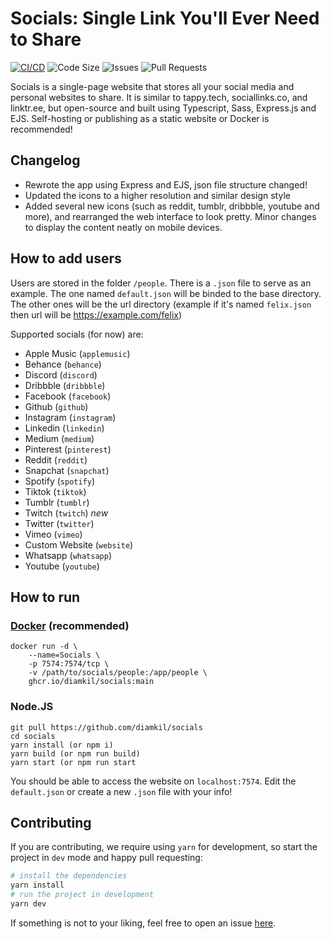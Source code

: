 # Socials: Single Link You'll Ever Need to Share

[![CI/CD](https://github.com/diamkil/socials/actions/workflows/main.yml/badge.svg)](https://github.com/diamkil/socials/actions/workflows/main.yml)
![Code Size](https://img.shields.io/github/languages/code-size/diamkil/socials?label=Code%20Size)
![Issues](https://img.shields.io/github/issues/diamkil/socials)
![Pull Requests](https://img.shields.io/github/issues-pr/diamkil/socials)

Socials is a single-page website that stores all your social media and personal websites to share. It is similar to tappy.tech, sociallinks.co, and linktr.ee, but open-source and built using Typescript, Sass, Express.js and EJS. Self-hosting or publishing as a static website or Docker is recommended!

## Changelog

- Rewrote the app using Express and EJS, json file structure changed!
- Updated the icons to a higher resolution and similar design style
- Added several new icons (such as reddit, tumblr, dribbble, youtube and more), and rearranged the web interface to look pretty. Minor changes to display the content neatly on mobile devices.

## How to add users

Users are stored in the folder `/people`. There is a `.json` file to serve as an example. The one named `default.json` will be binded to the base directory. The other ones will be the url directory (example if it's named `felix.json` then url will be https://example.com/felix)

Supported socials (for now) are:

- Apple Music (`applemusic`)
- Behance (`behance`)
- Discord (`discord`)
- Dribbble (`dribbble`)
- Facebook (`facebook`)
- Github (`github`)
- Instagram (`instagram`)
- Linkedin (`linkedin`)
- Medium (`medium`)
- Pinterest (`pinterest`)
- Reddit (`reddit`)
- Snapchat (`snapchat`)
- Spotify (`spotify`)
- Tiktok (`tiktok`)
- Tumblr (`tumblr`)
- Twitch (`twitch`) _new_
- Twitter (`twitter`)
- Vimeo (`vimeo`)
- Custom Website (`website`)
- Whatsapp (`whatsapp`)
- Youtube (`youtube`)

## How to run

### [Docker](https://github.com/diamkil/socials/pkgs/container/socials) (recommended)

```
docker run -d \
    --name=Socials \
    -p 7574:7574/tcp \
    -v /path/to/socials/people:/app/people \
    ghcr.io/diamkil/socials:main
```

### Node.JS

```
git pull https://github.com/diamkil/socials
cd socials
yarn install (or npm i)
yarn build (or npm run build)
yarn start (or npm run start
```

You should be able to access the website on `localhost:7574`. Edit the `default.json` or create a new `.json` file with your info!

## Contributing

If you are contributing, we require using `yarn` for development, so start the project in `dev` mode and happy pull requesting:

```bash
# install the dependencies
yarn install
# run the project in development
yarn dev
```

If something is not to your liking, feel free to open an issue [here](https://github.com/diamkil/socials/issues).
